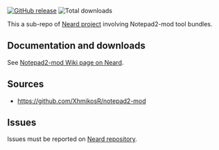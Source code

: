 [![GitHub release](https://img.shields.io/github/release/crazy-max/neard-tool-notepad2mod.svg?style=flat-square)](https://github.com/crazy-max/neard-tool-notepad2mod/releases/latest)
![Total downloads](https://img.shields.io/github/downloads/crazy-max/neard-tool-notepad2mod/total.svg?style=flat-square)

This a sub-repo of [Neard project](https://github.com/crazy-max/neard) involving Notepad2-mod tool bundles.

## Documentation and downloads

See [Notepad2-mod Wiki page on Neard](https://github.com/crazy-max/neard/wiki/toolNotepad2-mod).

## Sources

* https://github.com/XhmikosR/notepad2-mod

## Issues

Issues must be reported on [Neard repository](https://github.com/crazy-max/neard/issues).
